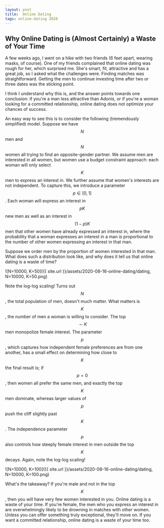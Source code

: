 ```yaml
---
layout: post
title:  Online Dating 
tags: online-dating 2020
---
```


## Why Online Dating is (Almost Certainly) a Waste of Your Time

A few weeks ago, I went on a hike with two friends (6 feet apart, wearing masks,
of course). One of my friends complained that online dating was rough for her,
which surprised me. She's smart, fit, attractive and has a great job, so I asked
what the challenges were. Finding matches was straightforward. Getting
the men to continue investing time after two or three dates was the sticking point.

I think I understand why this is, and the answer points towards one conclusion:
if you're a man less attractive than Adonis, or if you're a woman looking for a
committed relationship, online dating does not optimize your chances of success.

An easy way to see this is to consider the following (tremendously simplified)
model. Suppose we have $$N$$ men and $$N$$ women all trying to find an opposite-gender
partner. We assume men are interested in all women, but women use a budget constraint
approach: each woman will only select $$K$$ men to express an interest in. We further
assume that women's interests are not independent. To capture this, we introduce a 
parameter $$p \in [0, 1]$$. Each woman will
express an interest in $$pK$$ new men as well as an interest in $$(1-p)K$$ men that 
other women have already expressed an interest in, where the probability
that a woman expresses an interest in a man is proportional to the number of other
women expressing an interest in that man.

Suppose we order men by the proportion of women interested in that man. What does such
a distribution look like, and why does it tell us that online dating is a waste of
time?

![N=10000, K=50]({{ site.url }}/assets/2020-08-16-online-dating/dating, N=10000, K=50.png)


Note the log-log scaling! Turns out $$N$$, the total population of men, doesn't much matter. What matters
is $$K$$, the number of men a woman is willing to consider. The top
$$\sim K$$ men monopolize female interest. The parameter $$p$$, which captures how independent
female preferences are from one another, has a small effect on determining how close
to $$K$$ the final result is; if $$p=0$$, then women all prefer the same men, and exactly
the top $$K$$ men dominate, whereas larger values of $$p$$ push the cliff slightly past $$K$$. The 
independence parameter $$p$$ also controls how steeply female interest in men outside the top
$$K$$ decays. Again, note the log-log scaling!

![N=10000, K=100]({{ site.url }}/assets/2020-08-16-online-dating/dating, N=10000, K=100.png)


What's the takeaway? If you're male and not in the top $$K$$, then you will have very few
women interested in you. Online dating is a waste of your time. If you're female, the men who you
express an interest in are overwhelmingly likely to be drowning in matches with other women.
Unless you can offer something truly exceptional, they'll move on. If you want a committed relationship,
online dating is a waste of your time too.